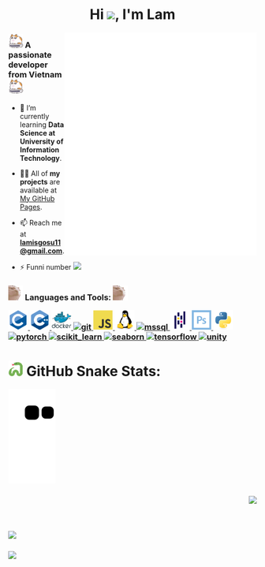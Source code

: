 <h1 align="center"> Hi <img src="https://emojis.slackmojis.com/emojis/images/1588315024/8823/hyperkitty.gif?1588315024" width="30" />, I'm Lam</h1> 

[<img align="right" width="390" alt="🦑" src="https://raw.githubusercontent.com/lamisgosu11/lamisgosu11/33517de90f780b557ef02becf15eb760ed59bf2e/bio.svg">](#)


<h3 align="left"> <img src="https://raw.githubusercontent.com/lamisgosu11/lamisgosu11/main/github-profile/cat-introduction.gif" width="30" /> A passionate developer from Vietnam <img src="https://raw.githubusercontent.com/lamisgosu11/lamisgosu11/main/github-profile/cat-introduction.gif" width="30" /></h3>
<!--[![Views](https://visitcount.itsvg.in/api?id=lamisgosu11&label=Welcome%20To%20my%20profile&color=12&icon=9&pretty=true)](https://visitcount.itsvg.in) -->

<!-- <p align="left"> <a href="https://github.com/ryo-ma/github-profile-trophy"><img src="https://github-profile-trophy.vercel.app/?username=lamisgosu11" alt="lamisgosu11" /></a> </p> -->


- 🌱 I’m currently learning **Data Science at University of Information Technology**.

- 👨‍💻 All of **my projects** are available at [My GitHub Pages](https://lamisgosu11.github.io/).

- 📫 Reach me at **lamisgosu11@gmail.com**.

- ⚡ Funni number **<img src="https://emojis.slackmojis.com/emojis/images/1657768669/60058/iidk.png?1657768669" width="30">**



<p align="left">
</p>

<h3 align="left"> <img src="https://raw.githubusercontent.com/lamisgosu11/lamisgosu11/main/github-profile/rainbow-cat.gif" width="30" /> Languages and Tools: <img src="https://raw.githubusercontent.com/lamisgosu11/lamisgosu11/main/github-profile/rainbow-cat.gif" width="30"</h3>
<p align="left"> <a href="https://www.cprogramming.com/" target="_blank" rel="noreferrer"> <img src="https://raw.githubusercontent.com/devicons/devicon/master/icons/c/c-original.svg" alt="c" width="40" height="40"/> </a> <a href="https://www.w3schools.com/cpp/" target="_blank" rel="noreferrer"> <img src="https://raw.githubusercontent.com/devicons/devicon/master/icons/cplusplus/cplusplus-original.svg" alt="cplusplus" width="40" height="40"/> </a> <a href="https://www.docker.com/" target="_blank" rel="noreferrer"> <img src="https://raw.githubusercontent.com/devicons/devicon/master/icons/docker/docker-original-wordmark.svg" alt="docker" width="40" height="40"/> </a> <a href="https://git-scm.com/" target="_blank" rel="noreferrer"> <img src="https://www.vectorlogo.zone/logos/git-scm/git-scm-icon.svg" alt="git" width="40" height="40"/> </a> <a href="https://developer.mozilla.org/en-US/docs/Web/JavaScript" target="_blank" rel="noreferrer"> <img src="https://raw.githubusercontent.com/devicons/devicon/master/icons/javascript/javascript-original.svg" alt="javascript" width="40" height="40"/> </a> <a href="https://www.linux.org/" target="_blank" rel="noreferrer"> <img src="https://raw.githubusercontent.com/devicons/devicon/master/icons/linux/linux-original.svg" alt="linux" width="40" height="40"/> </a> <a href="https://www.microsoft.com/en-us/sql-server" target="_blank" rel="noreferrer"> <img src="https://www.svgrepo.com/show/303229/microsoft-sql-server-logo.svg" alt="mssql" width="40" height="40"/> </a> <a href="https://pandas.pydata.org/" target="_blank" rel="noreferrer"> <img src="https://raw.githubusercontent.com/devicons/devicon/2ae2a900d2f041da66e950e4d48052658d850630/icons/pandas/pandas-original.svg" alt="pandas" width="40" height="40"/> </a> <a href="https://www.photoshop.com/en" target="_blank" rel="noreferrer"> <img src="https://raw.githubusercontent.com/devicons/devicon/master/icons/photoshop/photoshop-line.svg" alt="photoshop" width="40" height="40"/> </a> <a href="https://www.python.org" target="_blank" rel="noreferrer"> <img src="https://raw.githubusercontent.com/devicons/devicon/master/icons/python/python-original.svg" alt="python" width="40" height="40"/> </a> <a href="https://pytorch.org/" target="_blank" rel="noreferrer"> <img src="https://www.vectorlogo.zone/logos/pytorch/pytorch-icon.svg" alt="pytorch" width="40" height="40"/> </a> <a href="https://scikit-learn.org/" target="_blank" rel="noreferrer"> <img src="https://upload.wikimedia.org/wikipedia/commons/0/05/Scikit_learn_logo_small.svg" alt="scikit_learn" width="40" height="40"/> </a> <a href="https://seaborn.pydata.org/" target="_blank" rel="noreferrer"> <img src="https://seaborn.pydata.org/_images/logo-mark-lightbg.svg" alt="seaborn" width="40" height="40"/> </a> <a href="https://www.tensorflow.org" target="_blank" rel="noreferrer"> <img src="https://www.vectorlogo.zone/logos/tensorflow/tensorflow-icon.svg" alt="tensorflow" width="40" height="40"/> </a> <a href="https://unity.com/" target="_blank" rel="noreferrer"> <img src="https://www.vectorlogo.zone/logos/unity3d/unity3d-icon.svg" alt="unity" width="40" height="40"/> </a> </p>


# <img src="https://raw.githubusercontent.com/lamisgosu11/lamisgosu11/main/github-profile/jammin-snake.gif" width="30"> GitHub Snake Stats: 
![Snake Animation](https://github.com/lamisgosu11/lamisgosu11/blob/output/github-contribution-grid-snake-dark.svg)


<h3 align='right'> <img src="https://visitcount.itsvg.in/api?id=lamisgosu11&label=Welcome%20To%20my%20profile&color=12&icon=9&pretty=true" width="30"  /></h3>


# <img src="https://emojis.slackmojis.com/emojis/images/1678919301/64678/bugcat_cry.gif?1678919301" width="50"> 
<img src="https://pbs.twimg.com/media/FnPHtWfakAEfPwj?format=jpg&name=large" width="">
